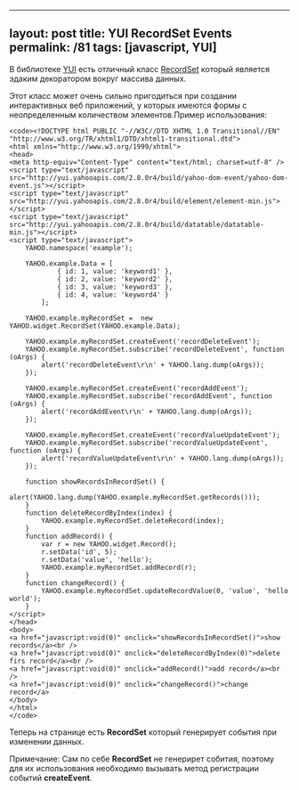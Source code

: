 ---
layout: post
title: YUI RecordSet Events
permalink: /81
tags: [javascript, YUI]
----

В библиотеке [YUI](http://developer.yahoo.com/yui/) есть отличный класс
[RecordSet](http://developer.yahoo.com/yui/docs/YAHOO.widget.RecordSet.html)
который является эдаким декоратором вокруг массива данных.


Этот класс может очень сильно пригодиться при создании интерактивных веб
приложений, у которых имеются формы с неопределенным количеством
элементов.Пример использования:

    
    <code><!DOCTYPE html PUBLIC "-//W3C//DTD XHTML 1.0 Transitional//EN" "http://www.w3.org/TR/xhtml1/DTD/xhtml1-transitional.dtd">
    <html xmlns="http://www.w3.org/1999/xhtml">
    <head>
    <meta http-equiv="Content-Type" content="text/html; charset=utf-8" />
    <script type="text/javascript" src="http://yui.yahooapis.com/2.8.0r4/build/yahoo-dom-event/yahoo-dom-event.js"></script>
    <script type="text/javascript" src="http://yui.yahooapis.com/2.8.0r4/build/element/element-min.js"></script>
    <script type="text/javascript" src="http://yui.yahooapis.com/2.8.0r4/build/datatable/datatable-min.js"></script>
    <script type="text/javascript">
        YAHOO.namespace('example');
    
        YAHOO.example.Data = [
                { id: 1, value: 'keyword1' },
                { id: 2, value: 'keyword2' },
                { id: 3, value: 'keyword3' },
                { id: 4, value: 'keyword4' }
            ];
    
    	YAHOO.example.myRecordSet =  new YAHOO.widget.RecordSet(YAHOO.example.Data);
    
        YAHOO.example.myRecordSet.createEvent('recordDeleteEvent');
        YAHOO.example.myRecordSet.subscribe('recordDeleteEvent', function (oArgs) {
            alert('recordDeleteEvent\r\n' + YAHOO.lang.dump(oArgs));
        });
    
        YAHOO.example.myRecordSet.createEvent('recordAddEvent');
        YAHOO.example.myRecordSet.subscribe('recordAddEvent', function (oArgs) {
            alert('recordAddEvent\r\n' + YAHOO.lang.dump(oArgs));
        });
    
        YAHOO.example.myRecordSet.createEvent('recordValueUpdateEvent');
        YAHOO.example.myRecordSet.subscribe('recordValueUpdateEvent', function (oArgs) {
            alert('recordValueUpdateEvent\r\n' + YAHOO.lang.dump(oArgs));
        });
    
    	function showRecordsInRecordSet() {
    		alert(YAHOO.lang.dump(YAHOO.example.myRecordSet.getRecords()));
    	}
    	function deleteRecordByIndex(index) {
    		YAHOO.example.myRecordSet.deleteRecord(index);
    	}
    	function addRecord() {
            var r = new YAHOO.widget.Record();
            r.setData('id', 5);
            r.setData('value', 'hello');
            YAHOO.example.myRecordSet.addRecord(r);
        }
    	function changeRecord() {
            YAHOO.example.myRecordSet.updateRecordValue(0, 'value', 'hello world');
        }
    </script>
    </head>
    <body>
    <a href="javascript:void(0)" onclick="showRecordsInRecordSet()">show records</a><br />
    <a href="javascript:void(0)" onclick="deleteRecordByIndex(0)">delete firs record</a><br />
    <a href="javascript:void(0)" onclick="addRecord()">add record</a><br />
    <a href="javascript:void(0)" onclick="changeRecord()">change record</a>
    </body>
    </html>
    </code>


Теперь на странице есть **RecordSet** который генерирует события при изменении
данных.


Примечание: Сам по себе **RecordSet** не генерирет собития, поэтому для их
использования необходимо вызывать метод регистрации событий **createEvent**.


